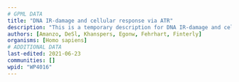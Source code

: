 ```yaml
---
# GPML DATA
title: "DNA IR-damage and cellular response via ATR"
description: "This is a temporary description for DNA IR-damage and cellular response via ATR"
authors: [Amanzo, DeSl, Khanspers, Egonw, Fehrhart, Finterly]
organisms: [Homo sapiens]
# ADDITIONAL DATA
last-edited: 2021-06-23
communities: []
wpid: "WP4016"
---
```

